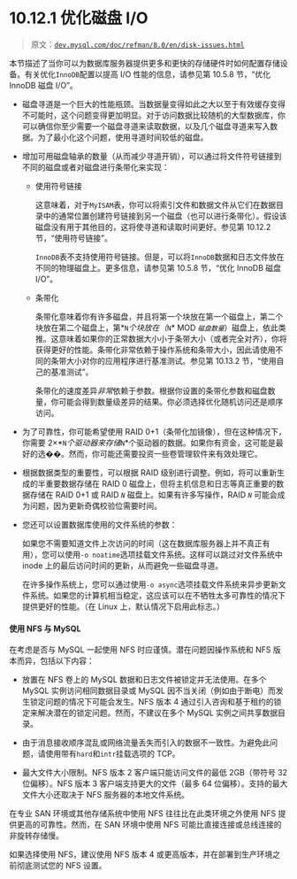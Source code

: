 # 10.12.1 优化磁盘 I/O

> 原文：[`dev.mysql.com/doc/refman/8.0/en/disk-issues.html`](https://dev.mysql.com/doc/refman/8.0/en/disk-issues.html)

本节描述了当你可以为数据库服务器提供更多和更快的存储硬件时如何配置存储设备。有关优化`InnoDB`配置以提高 I/O 性能的信息，请参见第 10.5.8 节，“优化 InnoDB 磁盘 I/O”。

+   磁盘寻道是一个巨大的性能瓶颈。当数据量变得如此之大以至于有效缓存变得不可能时，这个问题变得更加明显。对于访问数据比较随机的大型数据库，你可以确信你至少需要一个磁盘寻道来读取数据，以及几个磁盘寻道来写入数据。为了最小化这个问题，使用寻道时间较低的磁盘。

+   增加可用磁盘轴承的数量（从而减少寻道开销），可以通过将文件符号链接到不同的磁盘或者对磁盘进行条带化来实现：

    +   使用符号链接

        这意味着，对于`MyISAM`表，你可以将索引文件和数据文件从它们在数据目录中的通常位置创建符号链接到另一个磁盘（也可以进行条带化）。假设该磁盘没有用于其他目的，这将使寻道和读取时间更好。参见第 10.12.2 节，“使用符号链接”。

        `InnoDB`表不支持使用符号链接。但是，可以将`InnoDB`数据和日志文件放在不同的物理磁盘上。更多信息，请参见第 10.5.8 节，“优化 InnoDB 磁盘 I/O”。

    +   条带化

        条带化意味着你有许多磁盘，并且将第一个块放在第一个磁盘上，第二个块放在第二个磁盘上，第*`N`*个块放在（*`N`* MOD *`磁盘数量`*）磁盘上，依此类推。这意味着如果你的正常数据大小小于条带大小（或者完全对齐），你将获得更好的性能。条带化非常依赖于操作系统和条带大小，因此请使用不同的条带大小对你的应用程序进行基准测试。参见第 10.13.2 节，“使用自己的基准测试”。

        条带化的速度差异*非常*依赖于参数。根据你设置的条带化参数和磁盘数量，你可能会得到数量级差异的结果。你必须选择优化随机访问还是顺序访问。

+   为了可靠性，你可能希望使用 RAID 0+1（条带化加镜像），但在这种情况下，你需要 2×*`N`*个驱动器来存储*`N`*个驱动器的数据。如果你有资金，这可能是最好的选��。然而，你可能还需要投资一些卷管理软件来有效处理它。

+   根据数据类型的重要性，可以根据 RAID 级别进行调整。例如，将可以重新生成的半重要数据存储在 RAID 0 磁盘上，但将主机信息和日志等真正重要的数据存储在 RAID 0+1 或 RAID *`N`* 磁盘上。如果有许多写操作，RAID *`N`* 可能会成为问题，因为更新奇偶校验位需要时间。

+   您还可以设置数据库使用的文件系统的参数：

    如果您不需要知道文件上次访问的时间（这在数据库服务器上并不真正有用），您可以使用`-o noatime`选项挂载文件系统。这样可以跳过对文件系统中 inode 上的最后访问时间的更新，从而避免一些磁盘寻道。

    在许多操作系统上，您可以通过使用`-o async`选项挂载文件系统来异步更新文件系统。如果您的计算机相当稳定，这应该可以在不牺牲太多可靠性的情况下提供更好的性能。（在 Linux 上，默认情况下启用此标志。）

#### 使用 NFS 与 MySQL

在考虑是否与 MySQL 一起使用 NFS 时应谨慎。潜在问题因操作系统和 NFS 版本而异，包括以下内容：

+   放置在 NFS 卷上的 MySQL 数据和日志文件被锁定并无法使用。在多个 MySQL 实例访问相同数据目录或 MySQL 因不当关闭（例如由于断电）而发生锁定问题的情况下可能会发生。NFS 版本 4 通过引入咨询和基于租约的锁定来解决潜在的锁定问题。然而，不建议在多个 MySQL 实例之间共享数据目录。

+   由于消息接收顺序混乱或网络流量丢失而引入的数据不一致性。为避免此问题，请使用带有`hard`和`intr`挂载选项的 TCP。

+   最大文件大小限制。NFS 版本 2 客户端只能访问文件的最低 2GB（带符号 32 位偏移）。NFS 版本 3 客户端支持更大的文件（最多 64 位偏移）。支持的最大文件大小还取决于 NFS 服务器的本地文件系统。

在专业 SAN 环境或其他存储系统中使用 NFS 往往比在此类环境之外使用 NFS 提供更高的可靠性。然而，在 SAN 环境中使用 NFS 可能比直接连接或总线连接的非旋转存储慢。

如果选择使用 NFS，建议使用 NFS 版本 4 或更高版本，并在部署到生产环境之前彻底测试您的 NFS 设置。
